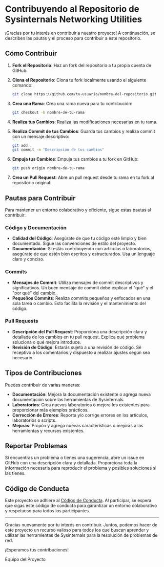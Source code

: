 # Contribuyendo al Repositorio de Sysinternals Networking Utilities

¡Gracias por tu interés en contribuir a nuestro proyecto! A continuación, se describen las pautas y el proceso para contribuir a este repositorio.

## Cómo Contribuir

1. **Fork el Repositorio**: Haz un fork del repositorio a tu propia cuenta de GitHub.

2. **Clona el Repositorio**: Clona tu fork localmente usando el siguiente comando:
    ```bash
    git clone https://github.com/tu-usuario/nombre-del-repositorio.git
    ```

3. **Crea una Rama**: Crea una rama nueva para tu contribución:
    ```bash
    git checkout -b nombre-de-tu-rama
    ```

4. **Realiza tus Cambios**: Realiza las modificaciones necesarias en tu rama.

5. **Realiza Commit de tus Cambios**: Guarda tus cambios y realiza commit con un mensaje descriptivo:
    ```bash
    git add .
    git commit -m "Descripción de tus cambios"
    ```

6. **Empuja tus Cambios**: Empuja tus cambios a tu fork en GitHub:
    ```bash
    git push origin nombre-de-tu-rama
    ```

7. **Crea un Pull Request**: Abre un pull request desde tu rama en tu fork al repositorio original.

## Pautas para Contribuir

Para mantener un entorno colaborativo y eficiente, sigue estas pautas al contribuir:

### Código y Documentación

- **Calidad del Código**: Asegúrate de que tu código esté limpio y bien documentado. Sigue las convenciones de estilo del proyecto.
- **Documentación**: Si estás contribuyendo con artículos o laboratorios, asegúrate de que estén bien escritos y estructurados. Usa un lenguaje claro y conciso.

### Commits

- **Mensajes de Commit**: Utiliza mensajes de commit descriptivos y significativos. Un buen mensaje de commit debe explicar el "qué" y el "por qué" del cambio.
- **Pequeños Commits**: Realiza commits pequeños y enfocados en una sola tarea o cambio. Esto facilita la revisión y el mantenimiento del código.

### Pull Requests

- **Descripción del Pull Request**: Proporciona una descripción clara y detallada de los cambios en tu pull request. Explica qué problema soluciona o qué mejora introduce.
- **Revisión de Código**: Estarás sujeto a una revisión de código. Sé receptivo a los comentarios y dispuesto a realizar ajustes según sea necesario.

## Tipos de Contribuciones

Puedes contribuir de varias maneras:

- **Documentación**: Mejora la documentación existente o agrega nueva documentación sobre las herramientas de Sysinternals.
- **Laboratorios**: Crea nuevos laboratorios o mejora los existentes para proporcionar más ejemplos prácticos.
- **Corrección de Errores**: Reporta y/o corrige errores en los artículos, laboratorios o scripts.
- **Mejoras**: Propón y agrega nuevas características o mejoras a las herramientas y recursos existentes.

## Reportar Problemas

Si encuentras un problema o tienes una sugerencia, abre un issue en GitHub con una descripción clara y detallada. Proporciona toda la información necesaria para reproducir el problema y posibles soluciones si las tienes.

## Código de Conducta

Este proyecto se adhiere al [Código de Conducta](./CODE_OF_CONDUCT.md). Al participar, se espera que sigas este código de conducta para garantizar un entorno colaborativo y respetuoso para todos los participantes.

---

Gracias nuevamente por tu interés en contribuir. Juntos, podemos hacer de este proyecto un recurso valioso para todos los que buscan aprender y utilizar las herramientas de Sysinternals para la resolución de problemas de red.

¡Esperamos tus contribuciones!

Equipo del Proyecto
